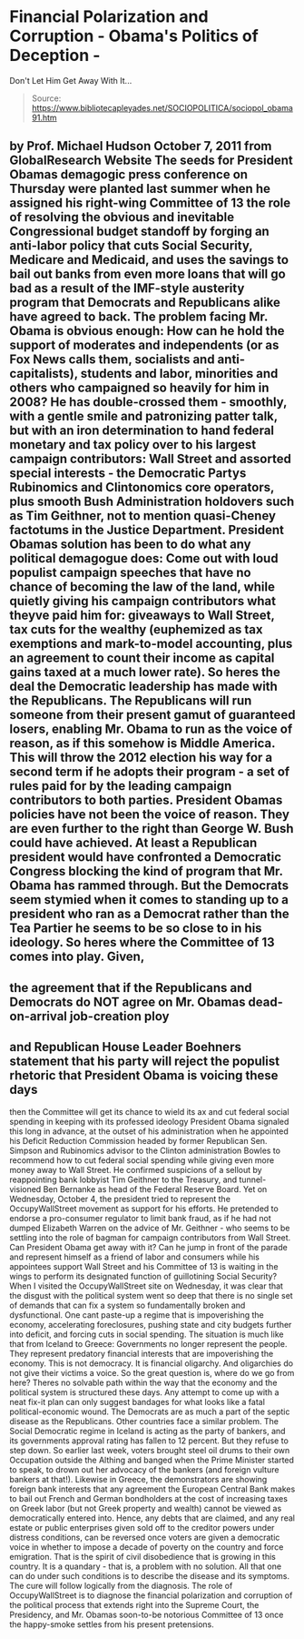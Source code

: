 # Financial Polarization and Corruption - Obama's Politics of Deception - 
Don't Let Him Get Away With It...

> Source: https://www.bibliotecapleyades.net/SOCIOPOLITICA/sociopol_obama91.htm

by Prof. Michael Hudson
October 7, 2011
from
GlobalResearch Website
The seeds for President
Obamas demagogic press
conference on Thursday were planted last summer when he assigned his
right-wing
Committee of 13 the role of resolving the obvious and inevitable
Congressional budget standoff by forging an anti-labor policy that cuts
Social Security, Medicare and Medicaid, and uses the savings to bail out
banks from even more loans that will go bad as a result of the IMF-style
austerity program that Democrats and Republicans alike have agreed to back.
The problem facing Mr. Obama is obvious enough:
How can he hold the support of moderates and
independents (or as Fox News calls them, socialists and
anti-capitalists), students and labor, minorities and others who
campaigned so heavily for him in 2008?
He has double-crossed them - smoothly, with a
gentle smile and patronizing patter talk, but with an iron determination to
hand federal monetary and tax policy over to his largest campaign
contributors:
Wall Street and assorted special interests -
the Democratic Partys Rubinomics and Clintonomics core operators, plus
smooth Bush Administration holdovers such as Tim Geithner, not to
mention quasi-Cheney factotums in the Justice Department.
President Obamas solution has been to do what
any political demagogue does:
Come out with loud populist campaign
speeches that have no chance of becoming the law of the land, while
quietly giving his campaign contributors what theyve paid him for:
giveaways to Wall Street, tax cuts for the wealthy (euphemized as tax
exemptions and mark-to-model accounting, plus an agreement to count
their income as capital gains taxed at a much lower rate).
So heres the deal the Democratic leadership has
made with the Republicans.
The Republicans will run someone from their
present gamut of guaranteed losers, enabling Mr. Obama to run as the voice
of reason, as if this somehow is Middle America.
This will throw the 2012
election his way for a second term if he adopts their program - a set of
rules paid for by the leading campaign contributors to both parties.
President Obamas policies have not been the voice of reason.
They are even
further to the right than
George W. Bush could have achieved. At least a
Republican president would have confronted a Democratic Congress blocking
the kind of program that Mr. Obama has rammed through. But the Democrats
seem stymied when it comes to standing up to a president who ran as a
Democrat rather than the Tea Partier he seems to be so close to in his
ideology.
So heres where the Committee of 13 comes into play.
Given,
-
the agreement that if the Republicans
and Democrats do NOT agree on Mr. Obamas dead-on-arrival
job-creation ploy
-
and Republican House Leader Boehners
statement that his party will reject the populist rhetoric that
President Obama is voicing these days
-
then the Committee will get its chance
to wield its ax and cut federal social spending in keeping with its
professed ideology
President Obama signaled this long in advance,
at the outset of his administration when he appointed his Deficit Reduction
Commission headed by former Republican Sen. Simpson and Rubinomics advisor
to the Clinton administration Bowles to recommend how to cut federal social
spending while giving even more money away to Wall Street.
He confirmed suspicions of a sellout by
reappointing bank lobbyist Tim Geithner to the Treasury, and tunnel-visioned
Ben Bernanke as head of the
Federal Reserve Board.
Yet on Wednesday, October 4, the president tried to represent the
OccupyWallStreet movement as support for his efforts. He pretended to
endorse a pro-consumer regulator to limit bank fraud, as if he had not
dumped Elizabeth Warren on the advice of Mr. Geithner - who seems to be
settling into the role of bagman for campaign contributors from Wall Street.
Can President Obama get away with it? Can he jump in front of the parade and
represent himself as a friend of labor and consumers while his appointees
support Wall Street and his Committee of 13 is waiting in the wings to
perform its designated function of guillotining Social Security?
When I visited the OccupyWallStreet site on Wednesday, it was clear that the
disgust with the political system went so deep that there is no single set
of demands that can fix a system so fundamentally broken and dysfunctional.
One cant paste-up a regime that is impoverishing the economy, accelerating
foreclosures, pushing state and city budgets further into deficit, and
forcing cuts in social spending.
The situation is much like that from Iceland to Greece:
Governments no longer represent the people.
They represent predatory financial interests
that are impoverishing the economy. This is not democracy. It is financial
oligarchy. And oligarchies do not give their victims a voice.
So the great question is, where do we go from here?
Theres no solvable path within the way that the
economy and the political system is structured these days. Any attempt to
come up with a neat fix-it plan can only suggest bandages for what looks
like a fatal political-economic wound.
The Democrats are as much a part of the septic disease as the Republicans.
Other countries face a similar problem. The Social Democratic regime in
Iceland is acting as the party of bankers, and its governments approval
rating has fallen to 12 percent. But they refuse to step down.
So earlier last week, voters brought steel oil
drums to their own Occupation outside the Althing and banged when the Prime
Minister started to speak, to drown out her advocacy of the bankers (and
foreign vulture bankers at that!).
Likewise in Greece, the demonstrators are showing foreign bank interests
that any agreement the European Central Bank makes to bail out French and
German bondholders at the cost of increasing taxes on Greek labor (but not
Greek property and wealth) cannot be viewed as democratically entered into.
Hence, any debts that are claimed, and any real
estate or public enterprises given sold off to the creditor powers under
distress conditions, can be reversed once voters are given a democratic
voice in whether to impose a decade of poverty on the country and force
emigration.
That is the spirit of civil disobedience that is growing in this country. It
is a quandary - that is, a problem with no solution. All that one can do
under such conditions is to describe the disease and its symptoms.
The cure will follow logically from the
diagnosis.
The role of OccupyWallStreet is to diagnose the
financial polarization and corruption of the political process that extends
right into the Supreme Court, the Presidency, and Mr. Obamas soon-to-be
notorious Committee of 13 once the happy-smoke settles from his present
pretensions.
